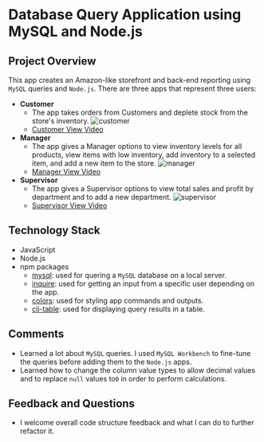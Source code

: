 # Database Query Application using MySQL and Node.js

## Project Overview
This app creates an Amazon-like storefront and back-end reporting using `MySQL` queries and `Node.js`. There are three apps that represent three users:
* **Customer**
    * The app takes orders from Customers and deplete stock from the store's inventory.
    ![customer](https://user-images.githubusercontent.com/31745567/36397840-d9ddf20e-1589-11e8-964f-b6228d07b420.png)
    * [Customer View Video](https://drive.google.com/file/d/1JWSviYTJhtvrMdhrPJQsEKiVwnORARyf/view)
* **Manager**
    * The app gives a Manager options to view inventory levels for all products, view items with low inventory, add inventory to a selected item, and add a new item to the store.
    ![manager](https://user-images.githubusercontent.com/31745567/36397901-21c0b020-158a-11e8-8f69-0cfcef232757.png)
    * [Manager View Video](https://drive.google.com/file/d/1VQJtMLHT6wMPjSC2Gda26TBU3id-a9fC/view)
* **Supervisor**
    * The app gives a Supervisor options to view total sales and profit by department and to add a new department. 
    ![supervisor](https://user-images.githubusercontent.com/31745567/36397941-4d72947c-158a-11e8-82bf-12e041c0e7e5.png)
    * [Supervisor View Video](https://drive.google.com/file/d/1EJtBilcUKByjNnmzIaFGQ9u4RjThGDOP/view)

## Technology Stack
* JavaScript 
* Node.js
* npm packages
    * [mysql](https://www.npmjs.com/package/mysql): used for quering a `MySQL` database on a local server.        
    * [inquire](https://www.npmjs.com/package/inquirer): used for getting an input from a specific user depending on the app.
    * [colors](https://www.npmjs.com/package/colors): used for styling app commands and outputs.
    * [cli-table](https://github.com/Automattic/cli-table): used for displaying query results in a table.
  
## Comments
* Learned a lot about `MySQL` queries. I used `MySQL Workbench` to fine-tune the queries before adding them to the `Node.js` apps.
* Learned how to change the column value types to allow decimal values and to replace `null` values to`0` in order to perform calculations.  

## Feedback and Questions
 * I welcome overall code structure feedback and what I can do to further refactor it. 
